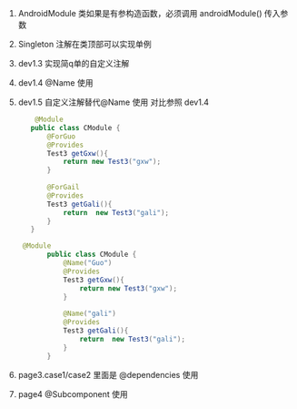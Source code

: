 1.  AndroidModule 类如果是有参构造函数，必须调用 androidModule() 传入参数
2.  Singleton 注解在类顶部可以实现单例
3.  dev1.3 实现简q单的自定义注解
4.  dev1.4 @Name 使用
5.  dev1.5 自定义注解替代@Name 使用 对比参照 dev1.4 
    ```java
        @Module
       public class CModule {
           @ForGuo
           @Provides
           Test3 getGxw(){
               return new Test3("gxw");
           }
       
           @ForGail
           @Provides
           Test3 getGali(){
               return  new Test3("gali");
           }
       }
    ```
    
    ```java
     @Module
           public class CModule {
               @Name("Guo")
               @Provides
               Test3 getGxw(){
                   return new Test3("gxw");
               }
           
               @Name("gali")
               @Provides
               Test3 getGali(){
                   return  new Test3("gali");
               }
           }
    
    ```
    
6. page3.case1/case2 里面是 @dependencies 使用

7. page4 @Subcomponent 使用

